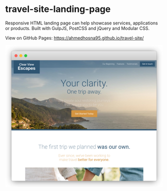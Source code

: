 # travel-site-landing-page
Responsive HTML landing page can help showcase services, applications or products. Built with GulpJS, PostCSS and jQuery and Modular CSS.

View on GitHub Pages: https://ahmedhosna95.github.io/travel-site/

![](/app/assets/images/tsgulp-banner.png)

